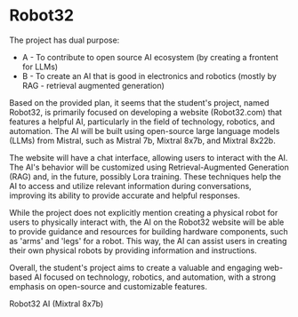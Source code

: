 # Robot32

The project has dual purpose:
* A - To contribute to open source AI ecosystem (by creating a frontent for LLMs)
* B - To create an AI that is good in electronics and robotics (mostly by RAG - retrieval augmented generation)


Based on the provided plan, it seems that the student's project, named Robot32, is primarily focused on developing a website (Robot32.com) that features a helpful AI, particularly in the field of technology, robotics, and automation. The AI will be built using open-source large language models (LLMs) from Mistral, such as Mistral 7b, Mixtral 8x7b, and Mixtral 8x22b.

The website will have a chat interface, allowing users to interact with the AI. The AI's behavior will be customized using Retrieval-Augmented Generation (RAG) and, in the future, possibly Lora training. These techniques help the AI to access and utilize relevant information during conversations, improving its ability to provide accurate and helpful responses.

While the project does not explicitly mention creating a physical robot for users to physically interact with, the AI on the Robot32 website will be able to provide guidance and resources for building hardware components, such as 'arms' and 'legs' for a robot. This way, the AI can assist users in creating their own physical robots by providing information and instructions.

Overall, the student's project aims to create a valuable and engaging web-based AI focused on technology, robotics, and automation, with a strong emphasis on open-source and customizable features.

Robot32 AI (Mixtral 8x7b)
